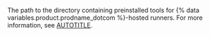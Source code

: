 The path to the directory containing preinstalled tools for {% data variables.product.prodname_dotcom %}-hosted runners. For more information, see [AUTOTITLE](/actions/using-github-hosted-runners/about-github-hosted-runners#supported-software).
